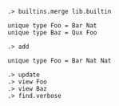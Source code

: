 ```ucm:hide
.> builtins.merge lib.builtin
```

```unison
unique type Foo = Bar Nat
unique type Baz = Qux Foo
```

```ucm
.> add
```

```unison
unique type Foo = Bar Nat Nat
```

```ucm
.> update
.> view Foo
.> view Baz
.> find.verbose
```

